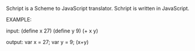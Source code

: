 Schript is a Scheme to JavaScript translator. Schript is written in JavaScript.


EXAMPLE:

input: 
                (define x 27) (define y 9) (+ x y)

output:
                var x = 27;
                var y = 9;
                (x+y)


